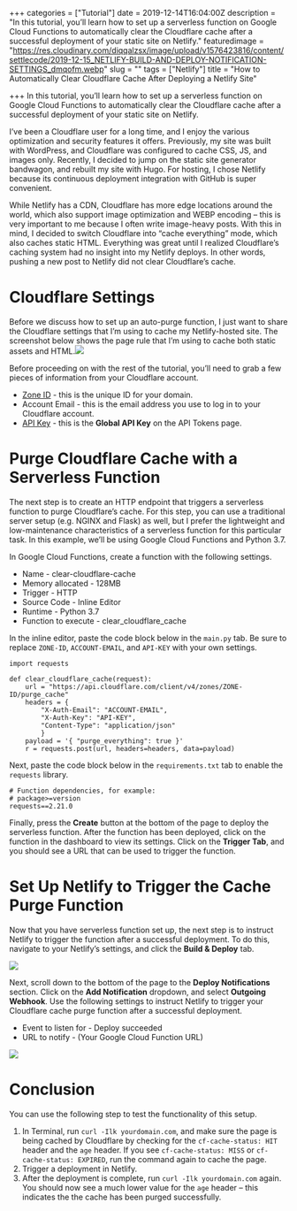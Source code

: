 +++
categories = ["Tutorial"]
date = 2019-12-14T16:04:00Z
description = "In this tutorial, you’ll learn how to set up a serverless function on Google Cloud Functions to automatically clear the Cloudflare cache after a successful deployment of your static site on Netlify."
featuredimage = "https://res.cloudinary.com/diqqalzsx/image/upload/v1576423816/content/settlecode/2019-12-15_NETLIFY-BUILD-AND-DEPLOY-NOTIFICATION-SETTINGS_dmqofm.webp"
slug = ""
tags = ["Netlify"]
title = "How to Automatically Clear Cloudflare Cache After Deploying a Netlify Site"

+++
In this tutorial, you’ll learn how to set up a serverless function on Google Cloud Functions to automatically clear the Cloudflare cache after a successful deployment of your static site on Netlify.

I’ve been a Cloudflare user for a long time, and I enjoy the various optimization and security features it offers. Previously, my site was built with WordPress, and Cloudflare was configured to cache CSS, JS, and images only. Recently, I decided to jump on the static site generator bandwagon, and rebuilt my site with Hugo. For hosting, I chose Netlify because its continuous deployment integration with GitHub is super convenient.

While Netlify has a CDN, Cloudflare has more edge locations around the world, which also support image optimization and WEBP encoding – this is very important to me because I often write image-heavy posts. With this in mind, I decided to switch Cloudflare into “cache everything” mode, which also caches static HTML. Everything was great until I realized Cloudflare’s caching system had no insight into my Netlify deploys. In other words, pushing a new post to Netlify did not clear Cloudflare’s cache.

# Cloudflare Settings

Before we discuss how to set up an auto-purge function, I just want to share the Cloudflare settings that I’m using to cache my Netlify-hosted site. The screenshot below shows the page rule that I’m using to cache both static assets and HTML.![](https://res.cloudinary.com/diqqalzsx/image/upload/v1576423799/content/settlecode/2019-12-15_CLOUDFLARE-CACHE-EVERYTHING-PAGE-RULE_cqh35w.webp)

Before proceeding on with the rest of the tutorial, you’ll need to grab a few pieces of information from your Cloudflare account.

* [Zone ID](https://community.cloudflare.com/t/how-to-find-cloudflare-zone-id-to-configure-it-with-wp-rocket/83131) - this is the unique ID for your domain.
* Account Email - this is the email address you use to log in to your Cloudflare account.
* [API Key](https://support.cloudflare.com/hc/en-us/articles/200167836-Managing-API-Tokens-and-Keys) - this is the **Global API Key** on the API Tokens page.

# Purge Cloudflare Cache with a Serverless Function

The next step is to create an HTTP endpoint that triggers a serverless function to purge Cloudflare’s cache. For this step, you can use a traditional server setup (e.g. NGINX and Flask) as well, but I prefer the lightweight and low-maintenance characteristics of a serverless function for this particular task. In this example, we’ll be using Google Cloud Functions and Python 3.7.

In Google Cloud Functions, create a function with the following settings.

* Name - clear-cloudflare-cache
* Memory allocated - 128MB
* Trigger - HTTP
* Source Code - Inline Editor
* Runtime - Python 3.7
* Function to execute - clear_cloudflare_cache

In the inline editor, paste the code block below in the `main.py` tab. Be sure to replace `ZONE-ID`, `ACCOUNT-EMAIL`, and `API-KEY` with your own settings.

    import requests
    
    def clear_cloudflare_cache(request):
    	url = "https://api.cloudflare.com/client/v4/zones/ZONE-ID/purge_cache"
    	headers = {
        	"X-Auth-Email": "ACCOUNT-EMAIL",
        	"X-Auth-Key": "API-KEY",
        	"Content-Type": "application/json"
        	}
    	payload = '{ "purge_everything": true }'
    	r = requests.post(url, headers=headers, data=payload)
    

Next, paste the code block below in the `requirements.txt` tab to enable the `requests` library.

    # Function dependencies, for example:
    # package>=version
    requests==2.21.0
    

Finally, press the **Create** button at the bottom of the page to deploy the serverless function. After the function has been deployed, click on the function in the dashboard to view its settings. Click on the **Trigger Tab**, and you should see a URL that can be used to trigger the function.

# Set Up Netlify to Trigger the Cache Purge Function

Now that you have serverless function set up, the next step is to instruct Netlify to trigger the function after a successful deployment. To do this, navigate to your Netlify’s settings, and click the **Build & Deploy** tab.

![](https://res.cloudinary.com/diqqalzsx/image/upload/v1576423816/content/settlecode/2019-12-15_NETLIFY-BUILD-AND-DEPLOY-NOTIFICATION-SETTINGS_dmqofm.webp)

Next, scroll down to the bottom of the page to the **Deploy Notifications** section. Click on the **Add Notification** dropdown, and select **Outgoing Webhook**. Use the following settings to instruct Netlify to trigger your Cloudflare cache purge function after a successful deployment.

* Event to listen for - Deploy succeeded
* URL to notify - (Your Google Cloud Function URL)

![](https://res.cloudinary.com/diqqalzsx/image/upload/v1576423828/content/settlecode/2019-12-15_NETLIFY-OUTGOING-WEBHOOK-SETTINGS_qgiu0z.webp)

# Conclusion

You can use the following step to test the functionality of this setup.

1. In Terminal, run `curl -Ilk yourdomain.com`, and make sure the page is being cached by Cloudflare by checking for the `cf-cache-status: HIT` header and the `age` header. If you see `cf-cache-status: MISS` or `cf-cache-status: EXPIRED`, run the command again to cache the page.
2. Trigger a deployment in Netlify.
3. After the deployment is complete, run `curl -Ilk yourdomain.com` again. You should now see a much lower value for the `age` header – this indicates the the cache has been purged successfully.